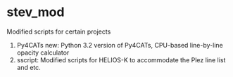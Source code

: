 # stev_mod
Modified scripts for certain projects
1. Py4CATs new: Python 3.2 version of Py4CATs, CPU-based line-by-line opacity calculator
2. sscript: Modified scripts for HELIOS-K to accommodate the Plez line list and etc.
